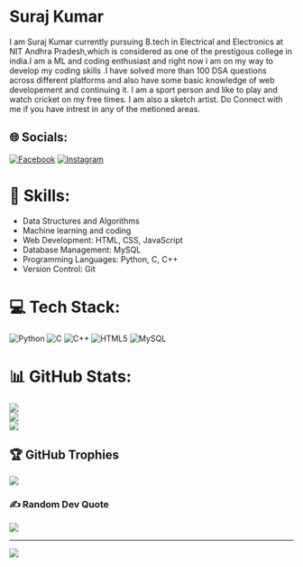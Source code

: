 <h1>Suraj Kumar</h1>
I am Suraj Kumar currently pursuing B.tech in Electrical and Electronics at NIT Andhra Pradesh,which is considered as one of the prestigous college in india.I am a ML and coding enthusiast and right now i am on my way to develop my coding skills .I have solved more than 100 DSA questions across different platforms and also have some basic knowledge of web developement and continuing it. I am a sport person and like to play and watch cricket on my free times. I am also a sketch artist. Do Connect with me if you have intrest in any of the metioned areas.

## 🌐 Socials:
[![Facebook](https://img.shields.io/badge/Facebook-%231877F2.svg?logo=Facebook&logoColor=white)](https://facebook.com/SK_Agrawal) [![Instagram](https://img.shields.io/badge/Instagram-%23E4405F.svg?logo=Instagram&logoColor=white)](https://instagram.com/sk_agrawal_007) 

# 🔧 Skills:
- Data Structures and Algorithms
- Machine learning and coding
- Web Development: HTML, CSS, JavaScript
- Database Management: MySQL
- Programming Languages: Python, C, C++
- Version Control: Git


# 💻 Tech Stack:
![Python](https://img.shields.io/badge/python-3670A0?style=for-the-badge&logo=python&logoColor=ffdd54) ![C](https://img.shields.io/badge/c-%2300599C.svg?style=for-the-badge&logo=c&logoColor=white) ![C++](https://img.shields.io/badge/c++-%2300599C.svg?style=for-the-badge&logo=c%2B%2B&logoColor=white) ![HTML5](https://img.shields.io/badge/html5-%23E34F26.svg?style=for-the-badge&logo=html5&logoColor=white) ![MySQL](https://img.shields.io/badge/mysql-%2300f.svg?style=for-the-badge&logo=mysql&logoColor=white)
# 📊 GitHub Stats:
![](https://github-readme-stats.vercel.app/api?username=skagrawal007&theme=tokyonight&hide_border=false&include_all_commits=true&count_private=true)<br/>
![](https://github-readme-streak-stats.herokuapp.com/?user=skagrawal007&theme=tokyonight&hide_border=false)<br/>
![](https://github-readme-stats.vercel.app/api/top-langs/?username=skagrawal007&theme=tokyonight&hide_border=false&include_all_commits=true&count_private=true&layout=compact)

## 🏆 GitHub Trophies
![](https://github-profile-trophy.vercel.app/?username=skagrawal007&theme=tokyonight&no-frame=false&no-bg=true&margin-w=4)

### ✍️ Random Dev Quote
![](https://quotes-github-readme.vercel.app/api?type=horizontal&theme=tokyonight)

---
[![](https://visitcount.itsvg.in/api?id=skagrawal007&icon=0&color=0)](https://visitcount.itsvg.in)

<!-- Proudly created with GPRM ( https://gprm.itsvg.in ) -->
